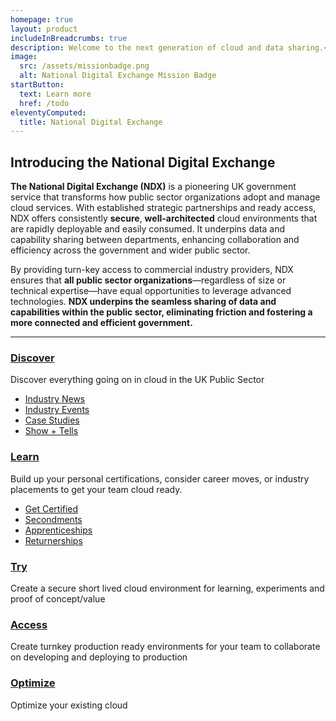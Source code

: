 ```yaml
---
homepage: true
layout: product
includeInBreadcrumbs: true
description: Welcome to the next generation of cloud and data sharing.</br></br>Part of the National Digital Architecture
image:
  src: /assets/missionbadge.png
  alt: National Digital Exchange Mission Badge
startButton:
  text: Learn more
  href: /todo
eleventyComputed:
  title: National Digital Exchange
---
```


## Introducing the National Digital Exchange

**The National Digital Exchange (NDX)** is a pioneering UK government service that transforms how public sector organizations adopt and manage cloud services. With established strategic partnerships and ready access, NDX offers consistently **secure**, **well-architected** cloud environments that are rapidly deployable and easily consumed. It underpins data and capability sharing between departments, enhancing collaboration and efficiency across the government and wider public sector.

By providing turn-key access to commercial industry providers, NDX ensures that **all public sector organizations**—regardless of size or technical expertise—have equal opportunities to leverage advanced technologies. **NDX underpins the seamless sharing of data and capabilities within the public sector, eliminating friction and fostering a more connected and efficient government.**

---

<div class="govuk-grid-row">
  <section class="govuk-grid-column-one-third-from-desktop">

### [Discover](/discover)

Discover everything going on in cloud in the UK Public Sector

- [Industry News](/discover/news)
- [Industry Events](/discover/events)
- [Case Studies](/discover/case-studies)
- [Show + Tells](/todo)
  </section><section class="govuk-grid-column-one-third-from-desktop">

### [Learn](/todo)

Build up your personal certifications, consider career moves, or industry placements to get your team cloud ready.

- [Get Certified](/todo)
- [Secondments](/todo)
- [Apprenticeships](/todo)
- [Returnerships](/todo)
  </section><section class="govuk-grid-column-one-third-from-desktop">

### [Try](/try)

Create a secure short lived cloud environment for learning, experiments and proof of concept/value

  </section>
</div><div class="govuk-grid-row">
  <section class="govuk-grid-column-one-third-from-desktop">

### [Access](/todo)

Create turnkey production ready environments for your team to collaborate on developing and deploying to production

  </section><section class="govuk-grid-column-one-third-from-desktop">

### [Optimize](/todo)

Optimize your existing cloud

  </section>
</div>
